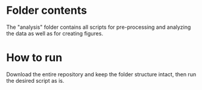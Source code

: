 # Folder contents
The "analysis" folder contains all scripts for pre-processing and analyzing the data as well as for creating figures.

# How to run
Download the entire repository and keep the folder structure intact, then run the desired script as is.
